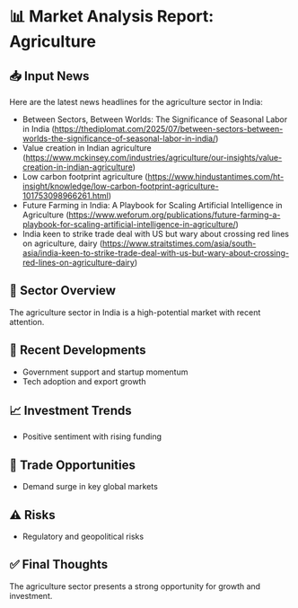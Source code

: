 
# 📊 Market Analysis Report: Agriculture

## 📥 Input News
Here are the latest news headlines for the agriculture sector in India:
- Between Sectors, Between Worlds: The Significance of Seasonal Labor in India (https://thediplomat.com/2025/07/between-sectors-between-worlds-the-significance-of-seasonal-labor-in-india/)
- Value creation in Indian agriculture (https://www.mckinsey.com/industries/agriculture/our-insights/value-creation-in-indian-agriculture)
- Low carbon footprint agriculture (https://www.hindustantimes.com/ht-insight/knowledge/low-carbon-footprint-agriculture-101753098966261.html)
- Future Farming in India: A Playbook for Scaling Artificial Intelligence in Agriculture (https://www.weforum.org/publications/future-farming-a-playbook-for-scaling-artificial-intelligence-in-agriculture/)
- India keen to strike trade deal with US but wary about crossing red lines on agriculture, dairy (https://www.straitstimes.com/asia/south-asia/india-keen-to-strike-trade-deal-with-us-but-wary-about-crossing-red-lines-on-agriculture-dairy)

## 🏢 Sector Overview
The agriculture sector in India is a high-potential market with recent attention.

## 📰 Recent Developments
- Government support and startup momentum
- Tech adoption and export growth

## 📈 Investment Trends
- Positive sentiment with rising funding

## 💼 Trade Opportunities
- Demand surge in key global markets

## ⚠️ Risks
- Regulatory and geopolitical risks

## ✅ Final Thoughts
The agriculture sector presents a strong opportunity for growth and investment.
